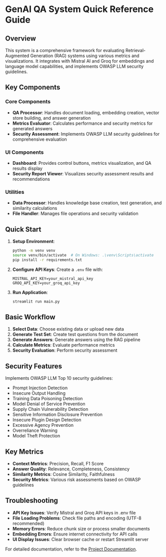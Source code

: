 # GenAI QA System Quick Reference Guide

## Overview

This system is a comprehensive framework for evaluating Retrieval-Augmented Generation (RAG) systems using various metrics and visualizations. It integrates with Mistral AI and Groq for embeddings and language model capabilities, and implements OWASP LLM security guidelines.

## Key Components

### Core Components

- **QA Processor**: Handles document loading, embedding creation, vector store building, and answer generation
- **Metrics Evaluator**: Calculates performance and security metrics for generated answers
- **Security Assessment**: Implements OWASP LLM security guidelines for comprehensive evaluation

### UI Components

- **Dashboard**: Provides control buttons, metrics visualization, and QA results display
- **Security Report Viewer**: Visualizes security assessment results and recommendations

### Utilities

- **Data Processor**: Handles knowledge base creation, test generation, and similarity calculations
- **File Handler**: Manages file operations and security validation

## Quick Start

1. **Setup Environment**:
   ```bash
   python -m venv venv
   source venv/bin/activate  # On Windows: .\venv\Scripts\activate
   pip install -r requirements.txt
   ```

2. **Configure API Keys**:
   Create a `.env` file with:
   ```
   MISTRAL_API_KEY=your_mistral_api_key
   GROQ_API_KEY=your_groq_api_key
   ```

3. **Run Application**:
   ```bash
   streamlit run main.py
   ```

## Basic Workflow

1. **Select Data**: Choose existing data or upload new data
2. **Generate Test Set**: Create test questions from the document
3. **Generate Answers**: Generate answers using the RAG pipeline
4. **Calculate Metrics**: Evaluate performance metrics
5. **Security Evaluation**: Perform security assessment

## Security Features

Implements OWASP LLM Top 10 security guidelines:
- Prompt Injection Detection
- Insecure Output Handling
- Training Data Poisoning Detection
- Model Denial of Service Prevention
- Supply Chain Vulnerability Detection
- Sensitive Information Disclosure Prevention
- Insecure Plugin Design Detection
- Excessive Agency Prevention
- Overreliance Warning
- Model Theft Protection

## Key Metrics

- **Context Metrics**: Precision, Recall, F1 Score
- **Answer Quality**: Relevance, Completeness, Consistency
- **Similarity Metrics**: Cosine Similarity, Faithfulness
- **Security Metrics**: Various risk assessments based on OWASP guidelines

## Troubleshooting

- **API Key Issues**: Verify Mistral and Groq API keys in .env file
- **File Loading Problems**: Check file paths and encoding (UTF-8 recommended)
- **Memory Errors**: Reduce chunk size or process smaller documents
- **Embedding Errors**: Ensure internet connectivity for API calls
- **UI Display Issues**: Clear browser cache or restart Streamlit server

For detailed documentation, refer to the [Project Documentation](./project_documentation.md).